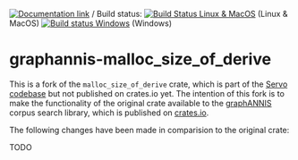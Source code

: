 [![Documentation link](https://docs.rs/graphannis-malloc_size_of/badge.svg)](https://docs.rs/graphannis-malloc_size_of/)
/ Build status:  [![Build Status Linux & MacOS](https://travis-ci.org/corpus-tools/graphannis-malloc_size_of_derive.svg?branch=develop)](https://travis-ci.org/corpus-tools/graphannis-malloc_size_of_derive) (Linux & MacOS)
[![Build status Windows](https://ci.appveyor.com/api/projects/status/c3ymyx1yb7crm2qp/branch/develop?svg=true)](https://ci.appveyor.com/project/thomaskrause/graphannis-malloc-size-of_derive/branch/develop) (Windows)

# graphannis-malloc_size_of_derive

This is a fork of the `malloc_size_of_derive` crate, which is part of the [Servo codebase](https://github.com/servo/servo/tree/master/components/malloc_size_of_derive) but not published on crates.io yet. 
The intention of this fork is to make the functionality of the original crate available to the [graphANNIS](https://github.com/corpus-tools/graphANNIS) corpus search library, which is published on [crates.io](https://crates.io/crates/graphannis).


The following changes have been made in comparision to the original crate:

TODO